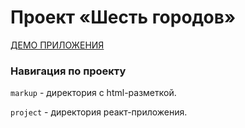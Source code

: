 # Проект «Шесть городов»

[ДЕМО ПРИЛОЖЕНИЯ](https://six-cities-phi.vercel.app/)

### Навигация по проекту

`markup` - директория с html-разметкой.

`project` - директория реакт-приложения.
